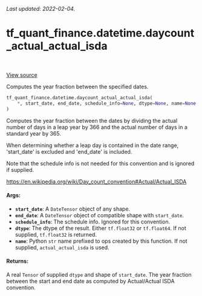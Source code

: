 <!--
This file is generated by a tool. Do not edit directly.
For open-source contributions the docs will be updated automatically.
-->

*Last updated: 2022-02-04.*

<div itemscope itemtype="http://developers.google.com/ReferenceObject">
<meta itemprop="name" content="tf_quant_finance.datetime.daycount_actual_actual_isda" />
<meta itemprop="path" content="Stable" />
</div>

# tf_quant_finance.datetime.daycount_actual_actual_isda

<!-- Insert buttons and diff -->

<table class="tfo-notebook-buttons tfo-api" align="left">
</table>

<a target="_blank" href="https://github.com/google/tf-quant-finance/blob/master/tf_quant_finance/datetime/daycounts.py">View source</a>



Computes the year fraction between the specified dates.

```python
tf_quant_finance.datetime.daycount_actual_actual_isda(
    *, start_date, end_date, schedule_info=None, dtype=None, name=None
)
```



<!-- Placeholder for "Used in" -->

Computes the year fraction between the dates by dividing the actual number of
days in a leap year by 366 and the actual number of days in a standard year by
365.

When determining whether a leap day is contained in the date range,
'start_date' is excluded and 'end_date' is included.

Note that the schedule info is not needed for this convention and is ignored
if supplied.

https://en.wikipedia.org/wiki/Day_count_convention#Actual/Actual_ISDA

#### Args:


* <b>`start_date`</b>: A `DateTensor` object of any shape.
* <b>`end_date`</b>: A `DateTensor` object of compatible shape with `start_date`.
* <b>`schedule_info`</b>: The schedule info. Ignored for this convention.
* <b>`dtype`</b>: The dtype of the result. Either `tf.float32` or `tf.float64`. If not
  supplied, `tf.float32` is returned.
* <b>`name`</b>: Python `str` name prefixed to ops created by this function. If not
  supplied, `actual_actual_isda` is used.


#### Returns:

A real `Tensor` of supplied `dtype` and shape of `start_date`. The year
fraction between the start and end date as computed by Actual/Actual ISDA
convention.
